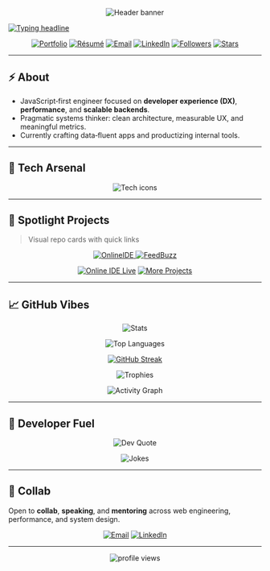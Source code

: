 <!--
README.md (Flashy Edition) for github.com/SanchitB23
A high‑impact, visually rich profile README. Safe widgets only (no custom Actions required).
-->

<!-- HERO BANNER -->
<p align="center">
  <img src="https://capsule-render.vercel.app/api?type=venom&height=260&text=Sanchit%20Bhatnagar&fontAlignY=40&fontColor=ffffff&color=0:8A2387,50:E94057,100:F27121&stroke=ffffff&fontSize=56&animation=fadeIn&desc=React%20•%20Node.js%20•%20GraphQL%20•%20TypeScript&descAlignY=62&descSize=18" alt="Header banner"/>
</p>

<!-- Typing headline -->
[![Typing headline](https://readme-typing-svg.demolab.com?size=20&pause=1200&center=true&vCenter=true&width=800&lines=Software+Engineer+%E2%80%A2+Full‑Stack+JavaScript;React+%C2%B7+Node.js+%C2%B7+GraphQL;Performance+Optimization+%7C+Scalable+Backends+%7C+DX+Enthusiast)](https://git.io/typing-svg)

<!-- CTA + SOCIALS -->
<p align="center">
  <a href="https://www.sanchitb23.in" target="_blank"><img alt="Portfolio" src="https://img.shields.io/badge/Portfolio-0D1117?style=for-the-badge&logo=vercel&logoColor=white"></a>
  <a href="https://www.sanchitb23.in/resume" target="_blank"><img alt="Résumé" src="https://img.shields.io/badge/R%C3%A9sum%C3%A9-0D1117?style=for-the-badge&logo=readme&logoColor=white"></a>
  <a href="mailto:contact@sanchitb23.in"><img alt="Email" src="https://img.shields.io/badge/Email-0D1117?style=for-the-badge&logo=gmail&logoColor=white"></a>
  <a href="https://www.linkedin.com/in/sanchitb23" target="_blank"><img alt="LinkedIn" src="https://img.shields.io/badge/LinkedIn-0D1117?style=for-the-badge&logo=linkedin&logoColor=white"></a>
  <a href="https://github.com/SanchitB23?tab=followers" target="_blank"><img alt="Followers" src="https://img.shields.io/github/followers/SanchitB23?label=Follow&style=for-the-badge"></a>
  <a href="https://github.com/SanchitB23?tab=repositories" target="_blank"><img alt="Stars" src="https://img.shields.io/github/stars/SanchitB23?affiliations=OWNER%2CCOLLABORATOR&style=for-the-badge"></a>
</p>

---

## ⚡ About

- JavaScript‑first engineer focused on **developer experience (DX)**, **performance**, and **scalable backends**.
- Pragmatic systems thinker: clean architecture, measurable UX, and meaningful metrics.
- Currently crafting data‑fluent apps and productizing internal tools.

---

## 🧠 Tech Arsenal

<p align="center">
  <img src="https://skillicons.dev/icons?i=js,ts,react,nextjs,nodejs,express,graphql,postgres,redis,mongodb,elasticsearch,docker,kubernetes,git,github,vercel,postman&perline=9" alt="Tech icons"/>
</p>

---

## 🚀 Spotlight Projects
>
> Visual repo cards with quick links

<p align="center">
  <a href="https://github.com/SanchitB23/OnlineIDE" target="_blank">
    <img src="https://github-readme-stats.vercel.app/api/pin/?username=SanchitB23&repo=OnlineIDE&theme=radical&border_color=1f1f1f" alt="OnlineIDE"/>
  </a>
  <a href="https://github.com/SanchitB23/FeedBuzz" target="_blank">
    <img src="https://github-readme-stats.vercel.app/api/pin/?username=SanchitB23&repo=FeedBuzz&theme=radical&border_color=1f1f1f" alt="FeedBuzz"/>
  </a>
</p>

<p align="center">
  <a href="https://sanchitb23.github.io/js-md-IDE-client/" target="_blank"><img src="https://img.shields.io/badge/Live%20Demo-Online%20IDE-ff4757?style=for-the-badge" alt="Online IDE Live"/></a>
  <a href="https://www.sanchitb23.in/#work" target="_blank"><img src="https://img.shields.io/badge/More%20Projects-Portfolio-5352ed?style=for-the-badge" alt="More Projects"/></a>
</p>

---

## 📈 GitHub Vibes

<p align="center">
  <img src="https://github-readme-stats.vercel.app/api?username=SanchitB23&show_icons=true&rank_icon=github&include_all_commits=true&count_private=true&theme=tokyonight&hide_border=true" alt="Stats" />
</p>
<p align="center">
  <img src="https://github-readme-stats.vercel.app/api/top-langs/?username=SanchitB23&layout=compact&langs_count=10&theme=tokyonight&hide_border=true" alt="Top Languages" />
</p>
<p align="center">
<a href="https://git.io/streak-stats"><img src="https://streak-stats.demolab.com?user=SanchitB23&theme=tokyonight&hide_border=true&border_radius=0&short_numbers=true" alt="GitHub Streak" /></a></p>

<p align="center">
  <img align="center" src="https://github-profile-trophy-ou5r1wvbk-ryo-ma-s-team.vercel.app/?username=SanchitB23&no-frame=true&no-bg=true&row=1&column=6&theme=algolia" alt="Trophies"/>
</p>
<p align="center">
  <img src="https://github-readme-activity-graph.vercel.app/graph?username=SanchitB23&radius=8&area=true&bg_color=0d1117&color=70A5FD&line=38BDAE&point=FFFFFF&hide_border=true" alt="Activity Graph" />
</p>

---

## 🧩 Developer Fuel

<p align="center">
  <img src="https://quotes-github-readme.vercel.app/api?type=horizontal&theme=radical" alt="Dev Quote"/>
</p>
<p align="center">
  <img src="https://readme-jokes.vercel.app/api?hideBorder&theme=tokyonight" alt="Jokes"/>
</p>

---

## 🤝 Collab

Open to **collab**, **speaking**, and **mentoring** across web engineering, performance, and system design.

<p align="center">
  <a href="mailto:contact@sanchitb23.in"><img alt="Email" src="https://img.shields.io/badge/Email-Me-1abc9c?style=for-the-badge&logo=gmail&logoColor=white"></a>
  <a href="https://www.linkedin.com/in/sanchitb23" target="_blank"><img alt="LinkedIn" src="https://img.shields.io/badge/LinkedIn-Connect-3498db?style=for-the-badge&logo=linkedin&logoColor=white"></a>
</p>

---

<p align="center">
  <img src="https://komarev.com/ghpvc/?username=SanchitB23&style=flat&label=Profile+Views" alt="profile views"/>
</p>

<!--
Optional extras (uncomment after setting up the corresponding Actions in your repo):

<p align="center">
  <img src="https://raw.githubusercontent.com/SanchitB23/SanchitB23/output/github-contribution-grid-snake.svg" alt="snake" />
</p>

-->
